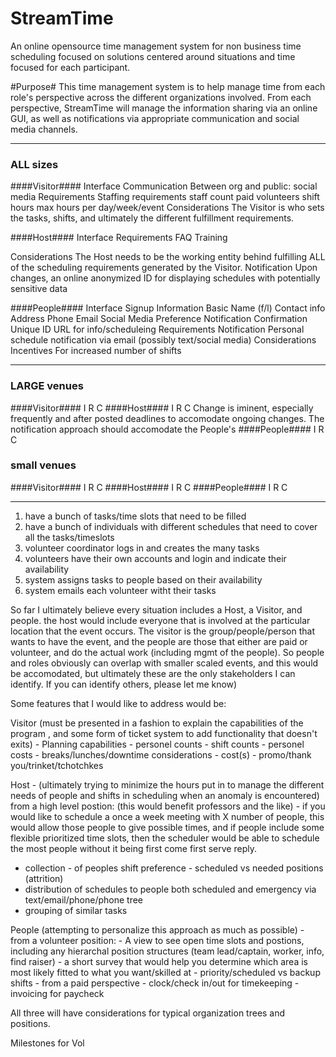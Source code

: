 StreamTime
==========

An online opensource time management system for non business time scheduling focused on solutions centered around situations and time focused for each participant.

#Purpose#
This time management system is to help manage time from each role's perspective across the different organizations involved.   From each perspective, StreamTime will manage the information sharing via an online GUI, as well as notifications via appropriate communication and social media channels.

---

### ALL sizes ###


####Visitor####
Interface
  Communication
    Between org and public: social media
Requirements
  Staffing requirements
    staff count
      paid
      volunteers
    shift hours
      max hours per day/week/event
Considerations
  The Visitor is who sets the tasks, shifts, and ultimately the different fulfillment requirements.

####Host####
Interface
Requirements
  FAQ
  Training

Considerations
  The Host needs to be the working entity behind fulfilling ALL of the scheduling requirements generated by the Visitor.
  Notification
    Upon changes, an online anonymized ID for displaying schedules with potentially sensitive data


####People####
Interface
  Signup
    Information
      Basic
        Name (f/l)
        Contact info
          Address
          Phone
          Email
          Social Media
      Preference
         Notification
    Confirmation
      Unique ID
      URL for info/scheduleing
Requirements
  Notification
    Personal schedule notification via email (possibly text/social media)
Considerations
  Incentives
    For increased number of shifts

---

### LARGE venues ###

####Visitor####
I
R
C
####Host####
I
R
C
  Change is iminent, especially frequently and after posted deadlines to accomodate ongoing changes.  The notification approach should accomodate the People's 
####People####
I
R
C

### small venues ###

####Visitor####
I
R
C
####Host####
I
R
C
####People####
I
R
C

---

1. have a bunch of tasks/time slots that need to be filled
1. have a bunch of individuals with different schedules that need to cover all the tasks/timeslots
1. volunteer coordinator logs in and creates the many tasks
1. volunteers have their own accounts and login and indicate their availability 
1. system assigns tasks to people based on their availability
1. system emails each volunteer witht their tasks

So far I ultimately believe every situation includes a Host, a Visitor, and people.   the host would include everyone that is involved at the particular location that the event occurs.   The visitor is the group/people/person that wants to have the event, and the people are those that either are paid or volunteer, and do the actual work (including mgmt of the people).  So people and roles obviously can overlap with smaller scaled events, and this would be accomodated, but ultimately these are the only stakeholders I can identify.  If you can identify others, please let me know)

Some features that I would like to address would be:

Visitor  (must be presented in a fashion to explain the capabilities of the program , and some form of ticket system to add functionality that doesn't exits)
    - Planning capabilities
           - personel counts
           - shift counts
           - personel costs
           - breaks/lunches/downtime considerations
           - cost(s)
                 - promo/thank you/trinket/tchotchkes 

Host - (ultimately trying to minimize the hours put in to manage the different needs of people and shifts in scheduling when an anomaly is encountered)
    from a high level postion: (this would benefit professors and the like)
        - if you would like to schedule a once a week meeting with X number of people, this would allow those people to give possible times, and if people include some flexible prioritized time slots, then the scheduler would be able to schedule the most people without it being first come first serve reply.
   - collection
         - of peoples shift preference
         - scheduled vs needed positions (attrition)
   - distribution of schedules to people both scheduled and emergency via text/email/phone/phone tree            
   - grouping of similar tasks

People (attempting to personalize this approach as much as possible)
    - from a volunteer position:
         - A view to see open time slots and postions, including any hierarchal position structures (team lead/captain, worker, info, find raiser)
         - a short survey that would help you determine which area is most likely fitted to what you want/skilled at
         - priority/scheduled vs backup shifts
     - from a paid perspective
          - clock/check in/out for timekeeping
          - invoicing for paycheck

All three will have considerations for typical organization trees and positions.


Milestones for Vol